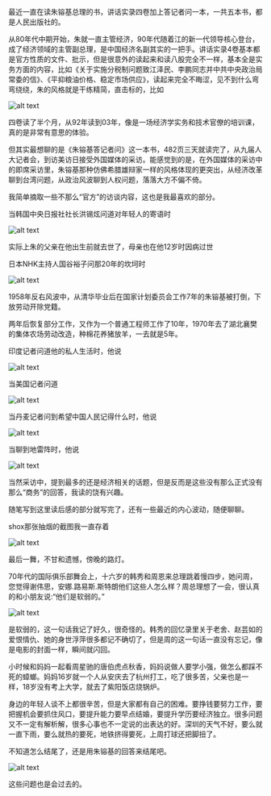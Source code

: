 最近一直在读朱镕基总理的书，讲话实录四卷加上答记者问一本，一共五本书，都是人民出版社的。

从80年代中期开始，朱就一直主管经济，90年代随着江的新一代领导核心登台，成了经济领域的主管副总理，是中国经济名副其实的一把手。讲话实录4卷基本都是官方性质的文件、批示，但是很意外的读起来和读八股完全不一样，基本全是实务方面的内容，比如《关于实施分税制问题致江泽民、李鹏同志并中共中央政治局常委的信》、《平抑粮油价格、稳定市场供应》，读起来完全不晦涩，见不到什么弯弯绕绕，朱的风格就是干练精简，直击标的，比如

![alt text](7.png)

四卷读了半个月，从92年读到03年，像是一场经济学实务和技术官僚的培训课，真的是非常有意思的体验。

但其实最想聊的是《朱镕基答记者问》这一本书，482页三天就读完了，从九届人大记者会，到访美访日接受外国媒体的采访。能感觉到的是，在外国媒体的采访中的即席采访里，朱镕基那种仿佛希腊雄辩家一样的风格体现的更突出，从经济改革聊到台湾问题，从政治风波聊到人权问题，落落大方不偏不倚。

我简单摘取一些不那么“官方”的访谈内容，这也是我最喜欢的部分。

当韩国中央日报社社长洪锡炫问道对年轻人的寄语时

![alt text](1.png)

实际上朱的父亲在他出生前就去世了，母亲也在他12岁时因病过世

日本NHK主持人国谷裕子问那20年的坎坷时

![alt text](2.png)

1958年反右风波中，从清华毕业后在国家计划委员会工作7年的朱镕基被打倒，下放劳动开除党籍。

两年后恢复部分工作，又作为一个普通工程师工作了10年，1970年去了湖北襄樊的集体农场劳动改造，种棉花养猪放羊，一去就是5年。

印度记者问道他的私人生活时，他说

![alt text](3.png)

当美国记者问道

![alt text](4.png)

当丹麦记者问到希望中国人民记得什么时，他说

![alt text](5.png)

当聊到地雷阵时，他说

![alt text](6.png)

当然采访中，提到最多的还是经济相关的话题，但是反而是这些没有那么正式没有那么“商务”的回答，我读的饶有兴趣。

随笔写到这里读后感的部分就写完了，还有一些最近的内心波动，随便聊聊。

shox那张抽烟的截图我一直存着

![alt text](8.jpg)

最后一舞，不甘和遗憾，傍晚的路灯。

70年代的国际俱乐部舞会上，十六岁的韩秀和周恩来总理跳着慢四步，她问周，您觉得谢伟思，安娜.路易斯.斯特朗他们这些人怎么样？周总理想了一会，很认真的和小朋友说:“他们是软弱的。”

![alt text](9.jpg)

是软弱的，这一句话我记了好久，很奇怪的。韩秀的回忆录里关于老舍、赵芸如的爱恨情仇、她的身世浮萍很多都记不确切了，但是周的这一句话一直没有忘记，像是电影的封面一样，瞬间就闪回。

小时候和妈妈一起看周星驰的唐伯虎点秋香，妈妈说做人要学小强，做怎么都踩不死的蟑螂。妈妈16岁就一个人从安庆去了杭州打工，吃了很多苦，父亲也是一样，18岁没有考上大学，就去了紫阳饭店烧锅炉。

身边的年轻人谈不上都很辛苦，但是大家都有自己的困难。要挣钱要努力工作，要把握机会要抓住风口，要提升能力要早点结婚，要提升学历要经济独立。很多问题又不一定有解析解，很多心事也不一定说的出表达的好。深圳的天气不好，要么就一直下雨，要么就热的要死，地铁挤得要死，上周打球还把脚扭了。

不知道怎么结尾了，还是用朱镕基的回答来结尾吧。

![alt text](9.png)

这些问题也是会过去的。